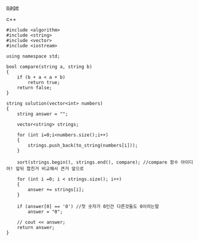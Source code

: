 [page](https://programmers.co.kr/learn/courses/30/lessons/42746?language=cpp#)

c++

    #include <algorithm>
    #include <string>
    #include <vector>
    #include <iostream>

    using namespace std;

    bool compare(string a, string b)
    {
        if (b + a < a + b)
            return true;
        return false;
    }

    string solution(vector<int> numbers)
    {
        string answer = "";

        vector<string> strings;

        for (int i=0;i<numbers.size();i++)
        {
            strings.push_back(to_string(numbers[i]));
        }

        sort(strings.begin(), strings.end(), compare); //compare 함수 아이디어! 앞뒤 합친거 비교해서 큰거 앞으로

        for (int i =0; i < strings.size(); i++)
        {
            answer += strings[i];
        }

        if (answer[0] == '0') //첫 숫자가 0인건 다른것들도 0이라는말
            answer = "0";

        // cout << answer;
        return answer;
    }
